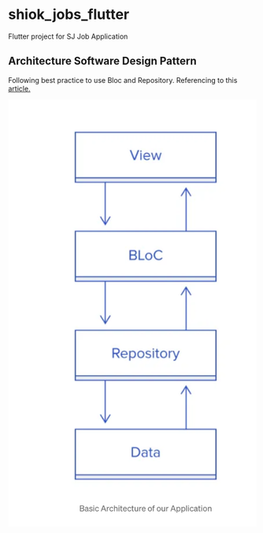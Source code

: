 # shiok_jobs_flutter

Flutter project for SJ Job Application

## Architecture Software Design Pattern
Following best practice to use Bloc and Repository. Referencing to this  [article.](https://medium.com/flutter-community/handling-network-calls-like-a-pro-in-flutter-31bd30c86be1)

![Basic Architecture](Architecture.png)
